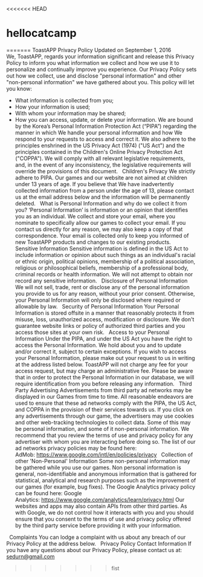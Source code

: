 <<<<<<< HEAD
# hellocatcamp
=======
ToastAPP Privacy Policy
Updated on September 1, 2016
 
We, ToastAPP, regards your information significant and release this Privacy Policy to inform you what information we collect and how we use it to personalize and continually improve you experience. Our Privacy Policy sets out how we collect, use and disclose "personal information" and other "non-personal information" we have gathered about you.
This policy will let you know:
* What information is collected from you;
* How your information is used;
* With whom your information may be shared;
* How you can access, update, or delete your information.
We are bound by the Korea’s Personal Information Protection Act (“PIPA”) regarding the manner in which We handle your personal information and how We respond to your requests to access and correct it. We also adhere to the principles enshrined in the US Privacy Act (1974) ("US Act") and the principles contained in the Children's Online Privacy Protection Act ("COPPA").
We will comply with all relevant legislative requirements, and, in the event of any inconsistency, the legislative requirements will override the provisions of this document.
 
Children's Privacy
We strictly adhere to PIPA. Our games and our website are not aimed at children under 13 years of age. If you believe that We have inadvertently collected information from a person under the age of 13, please contact us at the email address below and the information will be permanently deleted.
 
What is Personal Information and why do we collect it from you?
‘Personal Information’ is information or an opinion that identifies you as an individual. We collect and store your email, where you nominate to specifically allow our games to collect your email. If you contact us directly for any reason, we may also keep a copy of that correspondence. Your email is collected only to keep you informed of new ToastAPP products and changes to our existing products.
 
Sensitive Information
Sensitive information is defined in the US Act to include information or opinion about such things as an individual's racial or ethnic origin, political opinions, membership of a political association, religious or philosophical beliefs, membership of a professional body, criminal records or health information.
We will not attempt to obtain nor record any sensitive information.
 
Disclosure of Personal Information
We will not sell, trade, rent or disclose any of the personal information you provide to us for any reason, without your prior consent. Otherwise, your Personal Information will only be disclosed where required or allowable by law.
 
Security of Personal Information
Your Personal Information is stored offsite in a manner that reasonably protects it from misuse, loss, unauthorized access, modification or disclosure.
We don't guarantee website links or policy of authorized third parties and you access those sites at your own risk.
 
Access to your Personal Information
Under the PIPA, and under the US Act you have the right to access the Personal Information. We hold about you and to update and/or correct it, subject to certain exceptions. If you wish to access your Personal Information, please make out your request to us in writing at the address listed below. ToastAPP will not charge any fee for your access request, but may charge an administrative fee. Please be aware that in order to protect the Personal Information in our database, we will require identification from you before releasing any information.
 
Third Party Advertising
Advertisements from third party ad networks may be displayed in our Games from time to time. All reasonable endeavors are used to ensure that these ad networks comply with the PIPA, the US Act, and COPPA in the provision of their services towards us.
If you click on any advertisements through our game, the advertisers may use cookies and other web-tracking technologies to collect data. Some of this may be personal information, and some of it non-personal information. We recommend that you review the terms of use and privacy policy for any advertiser with whom you are interacting before doing so.
The list of our ad networks privacy policies may be found here:
AdMob: https://www.google.com/intl/en/policies/privacy
 
Collection of other 'Non-Personal' Information
Some non-personal information may be gathered while you use our games. Non personal information is general, non-identifiable and anonymous information that is gathered for statistical, analytical and research purposes such as the improvement of our games (for example, bug fixes).
The Google Analytics privacy policy can be found here:
Google Analytics: https://www.google.com/analytics/learn/privacy.html
Our websites and apps may also contain APIs from other third parties. As with Google, we do not control how it interacts with you and you should ensure that you consent to the terms of use and privacy policy offered by the third party service before providing it with your information.

 
Complaints
You can lodge a complaint with us about any breach of our Privacy Policy at the address below.
 
Privacy Policy Contact Information
If you have any questions about our Privacy Policy, please contact us at:
sedurn@gmail.com

>>>>>>> fist
